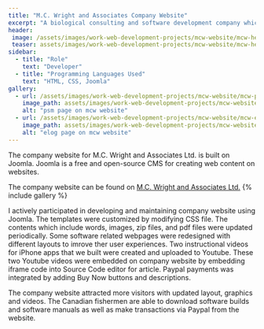```yaml
---
title: "M.C. Wright and Associates Company Website"
excerpt: "A biological consulting and software development company which offers services over BC."
header:
 image: /assets/images/work-web-development-projects/mcw-website/mcw-header.jpg
 teaser: assets/images/work-web-development-projects/mcw-website/mcw-header-th.jpg
sidebar:
  - title: "Role"
    text: "Developer"
  - title: "Programming Languages Used"
    text: "HTML, CSS, Joomla"
gallery:
  - url: /assets/images/work-web-development-projects/mcw-website/mcw-psm.jpg
    image_path: assets/images/work-web-development-projects/mcw-website/mcw-psm.jpg
    alt: "psm page on mcw website"
  - url: /assets/images/work-web-development-projects/mcw-website/mcw-elog.jpg
    image_path: assets/images/work-web-development-projects/mcw-website/mcw-elog.jpg
    alt: "elog page on mcw website"
---
```


The company website for M.C. Wright and Associates Ltd. is built on Joomla. Joomla is a free and open-source CMS for creating web content on websites.

The company website can be found on [M.C. Wright and Associates Ltd.](https://www.mcwrightonline.com/)
{% include gallery %}

I actively participated in developing and maintaining company website using Joomla. The templates were customized by modifying CSS file. The contents which include words, images, zip files, and pdf files were updated periodically. Some software related webpages were redesigned with different layouts to imrove ther user experiences. Two instructional videos for iPhone apps that we built were created and uploaded to Youtube. These two Youtube videos were embedded on company website by embedding iframe code into Source Code editor for article. Paypal payments was integrated by adding Buy Now buttons and descriptions.  

The company website attracted more visitors with updated layout, graphics and videos. The Canadian fishermen are able to download software builds and software manuals as well as make transactions via Paypal from the website. 
